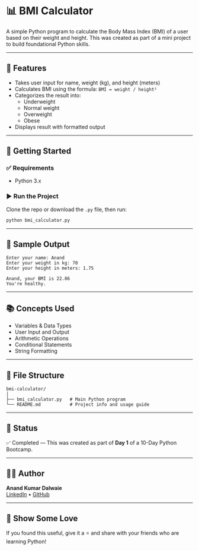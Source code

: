 # 📊 BMI Calculator

A simple Python program to calculate the Body Mass Index (BMI) of a user based on their weight and height. This was created as part of a mini project to build foundational Python skills.

---

## 📌 Features

- Takes user input for name, weight (kg), and height (meters)
- Calculates BMI using the formula: `BMI = weight / height²`
- Categorizes the result into:
  - Underweight
  - Normal weight
  - Overweight
  - Obese
- Displays result with formatted output

---

## 🚀 Getting Started

### ✅ Requirements

- Python 3.x

### ▶️ Run the Project

Clone the repo or download the `.py` file, then run:

```bash
python bmi_calculator.py
```

---

## 🧠 Sample Output

```
Enter your name: Anand
Enter your weight in kg: 70
Enter your height in meters: 1.75

Anand, your BMI is 22.86
You're healthy.
```

---

## 📚 Concepts Used

- Variables & Data Types
- User Input and Output
- Arithmetic Operations
- Conditional Statements
- String Formatting

---

## 📁 File Structure

```
bmi-calculator/
│
├── bmi_calculator.py   # Main Python program
└── README.md           # Project info and usage guide
```

---

## 📌 Status

✅ Completed — This was created as part of **Day 1** of a 10-Day Python Bootcamp.

---

## 🧑‍💻 Author

**Anand Kumar Dalwaie**  
[LinkedIn](https://linkedin.com/in/anandkumardalwaie) • [GitHub](https://github.com/AnandKumar56)

---

## 🌟 Show Some Love

If you found this useful, give it a ⭐️ and share with your friends who are learning Python!
